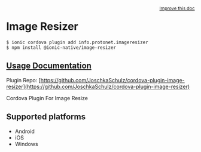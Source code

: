 <a style="float:right;font-size:12px;" href="http://github.com/ionic-team/ionic-native/edit/master/src/@ionic-native/plugins/image-resizer/index.ts#L42">
  Improve this doc
</a>

# Image Resizer

```
$ ionic cordova plugin add info.protonet.imageresizer
$ npm install @ionic-native/image-resizer
```

## [Usage Documentation](https://ionicframework.com/docs/native/image-resizer/)

Plugin Repo: [https://github.com/JoschkaSchulz/cordova-plugin-image-resizer](https://github.com/JoschkaSchulz/cordova-plugin-image-resizer)

Cordova Plugin For Image Resize

## Supported platforms
- Android
- iOS
- Windows



